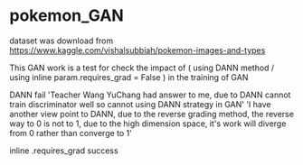 # pokemon_GAN

dataset was download from https://www.kaggle.com/vishalsubbiah/pokemon-images-and-types

This GAN work is a test for check the impact of ( using DANN method / using inline param.requires_grad = False ) in the training of GAN

DANN fail
'Teacher Wang YuChang had answer to me, due to DANN cannot train discriminator well so cannot using DANN strategy in GAN'
'I have another view point to DANN, due to the reverse grading method, the reverse way to 0 is not to 1, due to the high dimension space, it's work will diverge from 0 rather than converge to 1'

inline .requires_grad success
